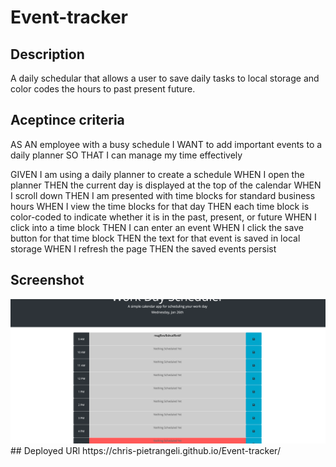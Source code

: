 # Event-tracker

## Description
A daily schedular that allows a user to save daily tasks to local storage and color codes the hours to past present future. 

## Aceptince criteria 
AS AN employee with a busy schedule
I WANT to add important events to a daily planner
SO THAT I can manage my time effectively

GIVEN I am using a daily planner to create a schedule
WHEN I open the planner
THEN the current day is displayed at the top of the calendar
WHEN I scroll down
THEN I am presented with time blocks for standard business hours
WHEN I view the time blocks for that day
THEN each time block is color-coded to indicate whether it is in the past, present, or future
WHEN I click into a time block
THEN I can enter an event
WHEN I click the save button for that time block
THEN the text for that event is saved in local storage
WHEN I refresh the page
THEN the saved events persist

## Screenshot
<img src="./assets/images/screenshot.png" />
## Deployed URl
https://chris-pietrangeli.github.io/Event-tracker/

